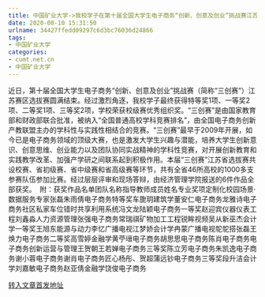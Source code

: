 ```yaml
---
title: 中国矿业大学->我校学子在第十届全国大学生电子商务“创新、创意及创业”挑战赛江苏赛区选拔赛中荣获多个奖项 | cumt.net.cn
date: 2020-08-10 15:31:50
urlname: 34427ffedd09297c6d3bc76036d24866
tags: 
- 中国矿业大学
categories:
- cumt.net.cn
- 中国矿业大学
---
```

近日，第十届全国大学生电子商务“创新、创意及创业”挑战赛（简称“三创赛”）江苏赛区选拔赛圆满结束。经过激烈角逐，我校学子最终获得特等奖1项、一等奖2项、二等奖1项、三等奖2项，学校荣获校级赛优秀组织奖。“三创赛”是由国家教育部和财政部联合批准，被纳入“全国普通高校学科竞赛排名”，由全国电子商务创新产教联盟主办的学科性与实践性相结合的竞赛。“三创赛”最早于2009年开展，如今已是电子商务领域的顶级大赛，也是激发大学生兴趣与潜能，培养大学生创新意识、创意思维、创业能力以及团队协同实战精神的学科性竞赛，对开展创新教育和实践教学改革、加强产学研之间联系起到积极作用。本届“三创赛”江苏省选拔赛共设校赛、省初级赛、省中级赛和省高级赛等环节，共有全省46所高校的1000多支参赛队伍参加比赛。经过层层评审和现场答辩，由经济管理学院报送的6件作品全部获奖。  附：获奖作品名单团队名称指导教师成员姓名专业奖项定制化校园场景·数据服务专家张磊朱雨倩电子商务特等奖车旎玥建筑学董安仁电子商务龙雅诗电子商务社区私家车位错时共享利用系统冯文龙陆颖电子商务一等奖赵迎宾仪器仪表工程刘鑫淼人力资源管理张强电子商务常瑞祺矿物加工工程锐眸视频吴从新巫杰会计学一等奖王旭东能源与动力李忆广播电视江梦娇会计学冉蒙广播电视鸵鸵搭张磊王焕力电子商务二等奖高雪婷金融学黄苧瑨电子商务胡思思电子商务陈肖电子商务电子商务创新运营与管理王贺朝王若婵电子商务三等奖陈立芳电子商务朱凯逸电子商务谢小蓉电子商务谢肖电子商务匠心杨彤、贺超蒲远钞电子商务三等奖段升洁会计学刘嘉敏电子商务赵亚倩金融学饶俊电子商务  



[转入文章首发地址](http://xwzx.cumt.edu.cn/bd/e3/c523a572899/page.htm)